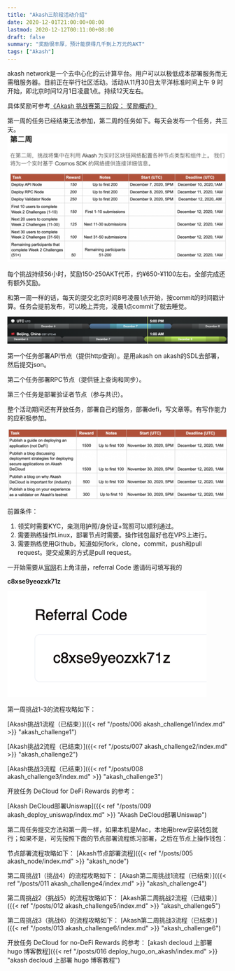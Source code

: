 ```yaml
---
title: "Akash三阶段活动介绍"
date: 2020-12-01T21:00:00+08:00
lastmod: 2020-12-12T00:11:00+08:00
draft: false
summary: "奖励很丰厚，预计能获得几千到上万元的AKT"
tags: ["Akash"]
---
```


akash network是一个去中心化的云计算平台。用户可以以极低成本部署服务而无需租服务器。目前正在举行社区活动。活动从11月30日太平洋标准时间上午 9 时开始，即北京时间12月1日凌晨1点。持续12天左右。

具体奖励可参考[《Akash 挑战赛第三阶段： 奖励概述》](https://akash.network/blog/akashian-%e6%8c%91%e6%88%98%e8%b5%9b%e7%ac%ac%e4%b8%89%e9%98%b6%e6%ae%b5%ef%bc%9a-%e5%a5%96%e5%8a%b1%e6%a6%82%e8%bf%b0/?lang=zh-hans)

第一周的任务已经结束无法参加，第二周的任务如下。每天会发布一个任务，共三天。
![](week2.png)

每个挑战持续56小时，奖励150-250AKT代币，约¥650-¥1100左右。全部完成还有额外奖励。

和第一周一样的话，每天的提交北京时间8号凌晨1点开始，按commit的时间戳计算。任务会提前发布，可以晚上弄完，凌晨1点commit了就去睡觉。

![](time.png)

第一个任务部署API节点（提供http查询）。是用akash on akash的SDL去部署，然后提交json。

第二个任务部署RPC节点（提供链上查询和同步）。

第三个任务是部署验证者节点（参与共识）。

整个活动期间还有开放任务，部署自己的服务，部署defi，写文章等。有写作能力的应积极参加。

![](write.png)

前置条件：

1. 领奖时需要KYC，亲测用护照/身份证+驾照可以顺利通过。
2. 需要熟练操作Linux，部署节点时需要。操作钱包最好也在VPS上进行。
3. 需要熟练使用Github，知道如何fork，clone，commit，push和pull request。提交成果的方式是pull request。

一开始需要从[官网](https://app.akash.network/signup?ref=c8xse9yeozxk71z)右上角注册，referral Code 邀请码可填写我的

**c8xse9yeozxk71z**

![](referral%20Code.png)


第一周挑战1-3的流程攻略如下：

[Akash挑战1流程（已结束）]({{< ref "/posts/006 akash_challenge1/index.md" >}} "akash_challenge1") 

[Akash挑战2流程（已结束）]({{< ref "/posts/007 akash_challenge2/index.md" >}} "akash_challenge2") 

[Akash挑战3流程（已结束）]({{< ref "/posts/008 akash_challenge3/index.md" >}} "akash_challenge3") 

开放任务 DeCloud for DeFi Rewards 的参考：

[Akash DeCloud部署Uniswap]({{< ref "/posts/009 akash_deploy_uniswap/index.md" >}} "Akash DeCloud部署Uniswap") 

第二周任务提交方法和第一周一样，如果本机是Mac，本地用brew安装钱包就行；如果不是，可先按照下面的节点部署流程练习部署，之后在节点上操作钱包：

节点部署流程攻略如下：
[Akash节点部署流程]({{< ref "/posts/005 akash_node/index.md" >}} "akash_node") 

第二周挑战1（挑战4）的流程攻略如下：
[Akash第二周挑战1流程（已结束）]({{< ref "/posts/011 akash_challenge4/index.md" >}} "akash_challenge4") 

第二周挑战2（挑战5）的流程攻略如下：
[Akash第二周挑战2流程（已结束）]({{< ref "/posts/012 akash_challenge5/index.md" >}} "akash_challenge5") 

第二周挑战3（挑战6）的流程攻略如下：
[Akash第二周挑战3流程（已结束）]({{< ref "/posts/013 akash_challenge6/index.md" >}} "akash_challenge6") 

开放任务 DeCloud for no-DeFi Rewards 的参考：
[akash decloud 上部署 hugo 博客教程]({{< ref "/posts/016 deploy_hugo_on_akash/index.md" >}} "akash decloud 上部署 hugo 博客教程") 